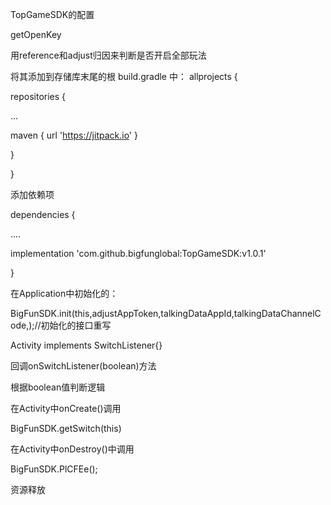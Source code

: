 
TopGameSDK的配置

getOpenKey

用reference和adjust归因来判断是否开启全部玩法

将其添加到存储库末尾的根 build.gradle 中：
allprojects {

repositories {

...

maven { url 'https://jitpack.io' }

}

}

添加依赖项

dependencies {

....

implementation 'com.github.bigfunglobal:TopGameSDK:v1.0.1'

}



在Application中初始化的：

BigFunSDK.init(this,adjustAppToken,talkingDataAppId,talkingDataChannelCode,);//初始化的接口重写

Activity implements SwitchListener{}

回调onSwitchListener(boolean)方法

根据boolean值判断逻辑

在Activity中onCreate()调用


BigFunSDK.getSwitch(this)


在Activity中onDestroy()中调用

BigFunSDK.PlCFEe();

资源释放



